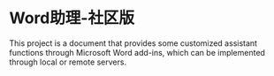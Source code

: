 # Word助理-社区版
This project is a document that provides some customized assistant functions through Microsoft Word add-ins, which can be implemented through local or remote servers.
